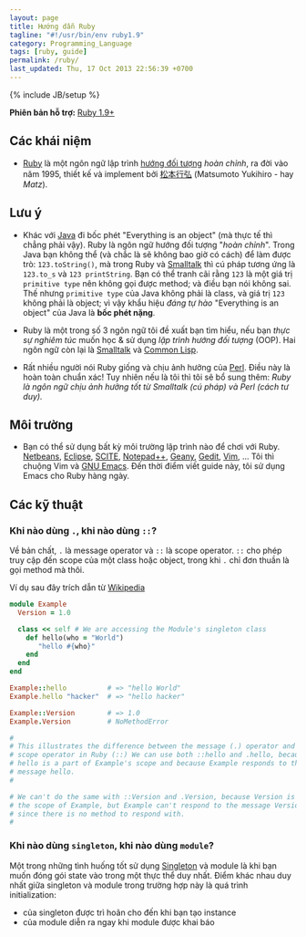 ```yaml
---
layout: page
title: Hướng dẫn Ruby
tagline: "#!/usr/bin/env ruby1.9"
category: Programming_Language
tags: [ruby, guide]
permalink: /ruby/
last_updated: Thu, 17 Oct 2013 22:56:39 +0700
---
```

{% include JB/setup %}

**Phiên bản hỗ trợ:** [Ruby 1.9+](http://www.ruby-lang.org/en/)

## Các khái niệm

* [Ruby](http://en.wikipedia.org/wiki/Ruby_programming_language) là một ngôn
  ngữ lập trình
  [hướng đối tượng](http://en.wikipedia.org/wiki/Object-oriented_programming)
  *hoàn chỉnh*, ra đời vào năm 1995, thiết kế và implement bởi
  [松本行弘](http://en.wikipedia.org/wiki/Yukihiro_Matsumoto) (Matsumoto
  Yukihiro - hay *Matz*).

## Lưu ý

* Khác với
  [Java](http://en.wikipedia.org/wiki/Java_%28programming_language%29) đi bốc
  phét "Everything is an object" (mà thực tế thì chẳng phải vậy).  Ruby là
  ngôn ngữ hướng đối tượng "*hoàn chỉnh*".  Trong Java bạn không thể (và chắc
  là sẽ không bao giờ có cách) để làm được trò: `123.toString()`, mà trong
  Ruby và
  [Smalltalk](http://en.wikipedia.org/wiki/Smalltalk_programming_language) thì
  cú pháp tương ứng là `123.to_s` và `123 printString`.  Bạn có thể tranh cãi
  rằng `123` là một giá trị `primitive type` nên không gọi được method; và
  điều bạn nói không sai.  Thế nhưng `primitive type` của Java không phải là
  class, và giá trị `123` không phải là object; vì vậy khẩu hiệu *đáng tự hào*
  "Everything is an object" của Java là **bốc phét nặng**.

* Ruby là một trong số 3 ngôn ngữ tôi đề xuất bạn tìm hiểu, nếu bạn *thực sự
  nghiêm túc* muốn học & sử dụng *lập trình hướng đối tượng* (OOP).  Hai ngôn
  ngữ còn lại là
  [Smalltalk](http://en.wikipedia.org/wiki/Smalltalk_programming_language) và
  [Common Lisp](http://en.wikipedia.org/wiki/Common_Lisp).

* Rất nhiều người nói Ruby giống và chịu ảnh hưởng của
  [Perl](http://en.wikipedia.org/wiki/Perl).  Điều này là hoàn toàn chuẩn xác!
  Tuy nhiên nếu là tôi thì tôi sẽ bổ sung thêm: *Ruby là ngôn ngữ chịu ảnh
  hưởng tốt từ Smalltalk (cú pháp) và Perl (cách tư duy).*

## Môi trường

* Bạn có thể sử dụng bất kỳ môi trường lập trình nào để chơi với Ruby.
  [Netbeans](https://netbeans.org/),
  [Eclipse](http://en.wikipedia.org/wiki/Netbeans),
  [SCITE](http://en.wikipedia.org/wiki/Scite),
  [Notepad++](http://en.wikipedia.org/wiki/Notepad%2B%2B),
  [Geany](http://en.wikipedia.org/wiki/Geany),
  [Gedit](http://en.wikipedia.org/wiki/Gedit),
  [Vim](http://en.wikipedia.org/wiki/Vim_%28text_editor%29), ...  Tôi thì
  chuộng Vim và [GNU Emacs](http://en.wikipedia.org/wiki/Emacs#GNU_Emacs).
  Đến thời điểm viết guide này, tôi sử dụng Emacs cho Ruby hàng ngày.

## Các kỹ thuật

### Khi nào dùng `.`, khi nào dùng `::`?

Về bản chất, `.` là message operator và `::` là scope operator.  `::` cho phép
truy cập đến scope của một class hoặc object, trong khi `.` chỉ đơn thuần là
gọi method mà thôi.

Ví dụ sau đây trích dẫn từ
[Wikipedia](http://en.wikipedia.org/wiki/Scope_resolution_operator#Ruby)

```ruby
module Example
  Version = 1.0

  class << self # We are accessing the Module's singleton class
    def hello(who = "World")
       "hello #{who}"
    end
  end
end

Example::hello          # => "hello World"
Example.hello "hacker"  # => "hello hacker"

Example::Version        # => 1.0
Example.Version         # NoMethodError

#
# This illustrates the difference between the message (.) operator and the
# scope operator in Ruby (::) We can use both ::hello and .hello, because
# hello is a part of Example's scope and because Example responds to the
# message hello.
#

# We can't do the same with ::Version and .Version, because Version is within
# the scope of Example, but Example can't respond to the message Version,
# since there is no method to respond with.
#
```

### Khi nào dùng `singleton`, khi nào dùng `module`?

Một trong những tình huống tốt sử dụng
[Singleton](http://en.wikipedia.org/wiki/Singleton_pattern) và module là khi
bạn muốn đóng gói state vào trong một thực thể duy nhất.  Điểm khác nhau duy
nhất giữa singleton và module trong trường hợp này là quá trình initialization:
* của singleton được trì hoãn cho đến khi bạn tạo instance
* của module diễn ra ngay khi module được khai báo
